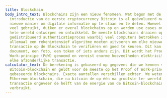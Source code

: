```yaml
---
title: Blockchain
body_intro_text: Blockchains zijn een nieuw fenomeen. Wat begon met de
  introductie van de eerste cryptocurrency Bitcoin is al geëvolueerd naar een
  nieuwe manier om digitale informatie op te slaan en te delen. Hoewel nog niet
  veel gebruikt, duiken er overal blockchains op en worden use cases over de
  hele wereld ontworpen en ontwikkeld. De meeste blockchains draaien op een
  gedistribueerd authenticatieproces waarbij veel computers betrokken zijn die
  allemaal een rekenintensief algoritme moeten uitvoeren om elke nieuwe
  transactie op de Blockchain te verifiëren en goed te keuren. Dit kan een
  document, een foto, een token of iets anders zijn. Dit wordt het Proof of
  Work-principe (PoW) genoemd en vereist enorme hoeveelheden elektriciteit voor
  elke afzonderlijke transactie.
calculator_text: De berekening is gebaseerd op gegevens die we kennen van de
  Bitcoin-blockchain en geldt voor de meeste op het Proof of Work-principe
  gebaseerde blockchains. Exacte aantallen verschillen echter. We weten dat de
  Ethereum-blockchain, die na bitcoin de op één na grootste ter wereld is, per
  transactie ongeveer de helft van de energie van de Bitcoin-blockchain
  verbruikt.
---
```

